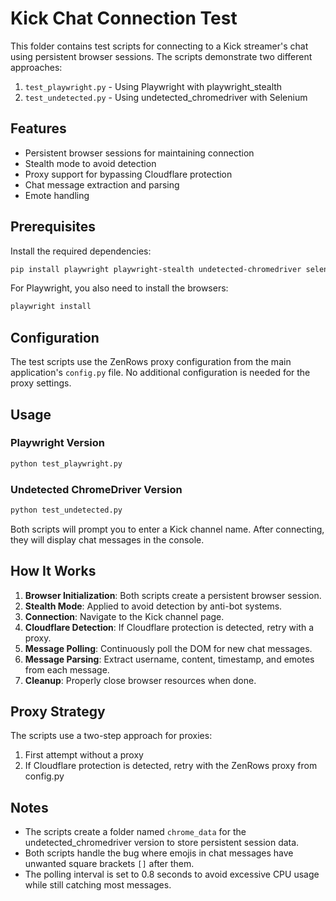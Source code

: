 # Kick Chat Connection Test

This folder contains test scripts for connecting to a Kick streamer's chat using persistent browser sessions. The scripts demonstrate two different approaches:

1. `test_playwright.py` - Using Playwright with playwright_stealth
2. `test_undetected.py` - Using undetected_chromedriver with Selenium

## Features

- Persistent browser sessions for maintaining connection
- Stealth mode to avoid detection
- Proxy support for bypassing Cloudflare protection
- Chat message extraction and parsing
- Emote handling

## Prerequisites

Install the required dependencies:

```bash
pip install playwright playwright-stealth undetected-chromedriver selenium beautifulsoup4
```

For Playwright, you also need to install the browsers:

```bash
playwright install
```

## Configuration

The test scripts use the ZenRows proxy configuration from the main application's `config.py` file. No additional configuration is needed for the proxy settings.

## Usage

### Playwright Version

```bash
python test_playwright.py
```

### Undetected ChromeDriver Version

```bash
python test_undetected.py
```

Both scripts will prompt you to enter a Kick channel name. After connecting, they will display chat messages in the console.

## How It Works

1. **Browser Initialization**: Both scripts create a persistent browser session.
2. **Stealth Mode**: Applied to avoid detection by anti-bot systems.
3. **Connection**: Navigate to the Kick channel page.
4. **Cloudflare Detection**: If Cloudflare protection is detected, retry with a proxy.
5. **Message Polling**: Continuously poll the DOM for new chat messages.
6. **Message Parsing**: Extract username, content, timestamp, and emotes from each message.
7. **Cleanup**: Properly close browser resources when done.

## Proxy Strategy

The scripts use a two-step approach for proxies:

1. First attempt without a proxy
2. If Cloudflare protection is detected, retry with the ZenRows proxy from config.py

## Notes

- The scripts create a folder named `chrome_data` for the undetected_chromedriver version to store persistent session data.
- Both scripts handle the bug where emojis in chat messages have unwanted square brackets `[]` after them.
- The polling interval is set to 0.8 seconds to avoid excessive CPU usage while still catching most messages.
